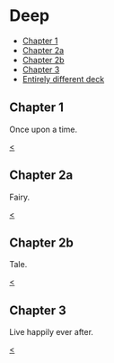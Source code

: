 # Deep

* [Chapter 1](#/1)
* [Chapter 2a](#/2)
* [Chapter 2b](#/2/1)
* [Chapter 3](#/3)
* [Entirely different deck](../../a.md)



## Chapter 1

Once upon a time.

[<](#/)



## Chapter 2a

Fairy.

[<](#/)


## Chapter 2b

Tale.

[<](#/)



## Chapter 3

Live happily ever after.

[<](#/)

